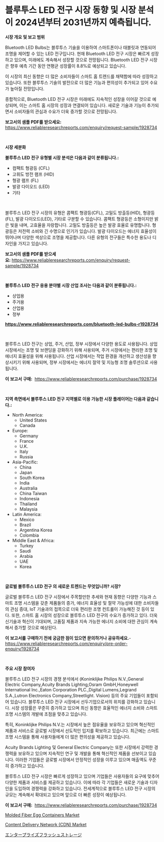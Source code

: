 <p><h1>블루투스 LED 전구 시장 동향 및 시장 분석이 2024년부터 2031년까지 예측됩니다.</h1></p><p><strong>시장 개요 및 보고 범위</strong></p>
<p><p>Bluetooth LED Bulbs는 블루투스 기술을 이용하여 스마트폰이나 태블릿과 연동되어 조명을 제어할 수 있는 LED 전구입니다. 현재 Bluetooth LED 전구 시장은 빠르게 성장하고 있으며, 미래에도 계속해서 성장할 것으로 전망됩니다. Bluetooth LED 전구 시장은 향후 예측 기간 동안 연평균 성장률이 8.8%로 예상되고 있습니다.</p><p>이 시장의 최신 동향은 더 많은 소비자들이 스마트 홈 트렌드를 채택함에 따라 성장하고 있습니다. 또한 블루투스 기술의 발전으로 더 많은 기능과 편의성이 추가되고 있어 수요가 높아질 전망입니다.</p><p>종합적으로, Bluetooth LED 전구 시장은 미래에도 지속적인 성장을 이어갈 것으로 예상되며, 이는 스마트 홈 시장의 성장과 연결되어 있습니다. 새로운 기술과 기능이 추가되면서 소비자들의 관심과 수요가 더욱 증가할 것으로 전망됩니다.</p></p>
<p><strong>보고서의 샘플 PDF를 받으세요:</strong> <a href="https://www.reliableresearchreports.com/enquiry/request-sample/1928734">https://www.reliableresearchreports.com/enquiry/request-sample/1928734</a></p>
<p>&nbsp;</p>
<p><strong>시장 세분화</strong></p>
<p><strong>블루투스 LED 전구 유형별 시장 분석은 다음과 같이 분류됩니다.:</strong></p>
<p><ul><li>컴팩트 형광등 (CFL)</li><li>고휘도 방전 램프 (HID)</li><li>형광 램프 (FL)</li><li>발광 다이오드 (LED)</li><li>기타</li></ul></p>
<p>&nbsp;</p>
<p><p>블루투스 LED 전구 시장의 유형은 콤팩트 형광등(CFL), 고밀도 방출등(HID), 형광등(FL), 발광 다이오드(LED), 기타로 구분할 수 있습니다. 콤팩트 형광등은 소형이지만 밝은 빛을 내며, 고효율을 자랑합니다. 고밀도 방출등은 높은 발광 효율로 유명합니다. 형광등은 저전력 소비와 긴 수명으로 인기가 있습니다. 발광 다이오드는 에너지 효율성이 뛰어나며 다양한 색상으로 조명을 제공합니다. 다른 유형의 전구들은 특수한 용도나 디자인을 가지고 있습니다.</p></p>
<p><strong>보고서의 샘플 PDF를 받으세요:</strong>&nbsp;<a href="https://www.reliableresearchreports.com/enquiry/request-sample/1928734">https://www.reliableresearchreports.com/enquiry/request-sample/1928734</a></p>
<p>&nbsp;</p>
<p><strong> 블루투스 LED 전구 응용 분야별 시장 산업 조사는 다음과 같이 분류됩니다.:</strong></p>
<p><ul><li>상업용</li><li>주거용</li><li>산업용</li><li>정부</li></ul></p>
<p><strong><a href="https://www.reliableresearchreports.com/bluetooth-led-bulbs-r1928734">https://www.reliableresearchreports.com/bluetooth-led-bulbs-r1928734</a></strong></p>
<p>&nbsp;</p>
<p><p>블루투스 LED 전구는 상업, 주거, 산업, 정부 시장에서 다양한 용도로 사용됩니다. 상업 시장에서는 조명 및 브랜딩을 강화하기 위해 사용되며, 주거 시장에서는 편리한 조명 및 에너지 효율성을 위해 사용됩니다. 산업 시장에서는 작업 환경을 개선하고 생산성을 향상시키기 위해 사용되며, 정부 시장에서는 에너지 절약 및 지능형 조명 솔루션으로 사용됩니다.</p></p>
<p><strong>이 보고서 구매:</strong>&nbsp; <a href="https://www.reliableresearchreports.com/purchase/1928734">https://www.reliableresearchreports.com/purchase/1928734</a></p>
<p>&nbsp;</p>
<p><strong>지역 측면에서 블루투스 LED 전구 지역별로 이용 가능한 시장 플레이어는 다음과 같습니다.:</strong></p>
<p><ul>
    <li>
        North America:
        <ul>
            <li>United States</li>
            <li>Canada</li>
        </ul>
    </li>
    <li>
        Europe:
        <ul>
            <li>Germany</li>
            <li>France</li>
            <li>U.K.</li>
            <li>Italy</li>
            <li>Russia</li>
        </ul>
    </li>
    <li>
        Asia-Pacific:
        <ul>
            <li>China</li>
            <li>Japan</li>
            <li>South Korea</li>
            <li>India</li>
            <li>Australia</li>
            <li>China Taiwan</li>
            <li>Indonesia</li>
            <li>Thailand</li>
            <li>Malaysia</li>
        </ul>
    </li>
    <li>
        Latin America:
        <ul>
            <li>Mexico</li>
            <li>Brazil</li>
            <li>Argentina Korea</li>
            <li>Colombia</li>
        </ul>
    </li>
    <li>
        Middle East & Africa:
        <ul>
            <li>Turkey</li>
            <li>Saudi</li>
            <li>Arabia</li>
            <li>UAE</li>
            <li>Korea</li>
        </ul>
    </li>
    </ul></p>
<p>&nbsp;</p>
<p><strong>글로벌 블루투스 LED 전구 의 새로운 트렌드는 무엇입니까? 시장?</strong></p>
<p><p>글로벌 블루투스 LED 전구 시장에서 주목할만한 추세와 현재 동향은 다양한 기능과 스마트 조명 시스템을 갖춘 제품들의 증가, 에너지 효율성 및 절약 가능성에 대한 소비자들의 관심 증대, IoT 기술과의 접목으로 더욱 편리한 조명 컨트롤이 가능해진 것 등이 있다. 또한, 스마트 홈 시장의 성장으로 블루투스 LED 전구의 수요가 증가하고 있다. 더욱 신기술과 혁신이 기대되며, 고품질 제품과 지속 가능한 에너지 소비에 대한 관심이 계속해서 증가할 것으로 예상된다.</p></p>
<p><strong>이 보고서를 구매하기 전에 궁금한 점이 있으면 문의하거나 공유하세요.</strong>- <a href="https://www.reliableresearchreports.com/enquiry/pre-order-enquiry/1928734">https://www.reliableresearchreports.com/enquiry/pre-order-enquiry/1928734</a></p>
<p>&nbsp;</p>
<p><strong>주요 시장 참여자</strong></p>
<p><p>블루투스 LED 전구 시장의 경쟁 분석에서 (Koninklijke Philips N.V.,General Electric Company,Acuity Brands Lighting,Osram GmbH,Honeywell International Inc.,Eaton Corporation PLC.,Digital Lumens,Legrand S.A.,Lutron Electronics Company,Streetlight. Vision) 등의 주요 기업들이 포함되어 있습니다. 블루투스 LED 전구 시장에서 선두기업으로서의 위치를 강화하고 있습니다. 시장 성장률은 꾸준히 증가하고 있으며 최신 동향은 효율적인 에너지 소비와 스마트 조명 시스템의 개발에 초점을 맞추고 있습니다.</p><p>특히, Koninklijke Philips N.V.는 시장에서 높은 점유율을 보유하고 있으며 혁신적인 제품과 서비스로 글로벌 시장에서 선도적인 입지를 확보하고 있습니다. 최근에는 스마트 조명 시스템을 통해 사용자들에게 더 많은 편의성을 제공하고 있습니다.</p><p>Acuity Brands Lighting 및 General Electric Company는 또한 시장에서 강력한 경쟁력을 보유하고 있으며 지속적인 연구 및 개발을 통해 혁신적인 제품을 선보이고 있습니다. 이러한 기업들은 글로벌 시장에서 안정적인 성장을 이루고 있으며 매출액도 꾸준히 증가하고 있습니다.</p><p>블루투스 LED 전구 시장은 빠르게 성장하고 있으며 기업들은 사용자들의 요구에 맞추어 다양한 제품과 서비스를 제공하고 있습니다. 이에 따라 각 기업들은 새로운 기술과 디자인을 도입하여 경쟁력을 강화하고 있습니다. 전세계적으로 블루투스 LED 전구 시장의 규모는 계속해서 확대되고 있으며 앞으로 더 빠른 성장이 예상됩니다.</p></p>
<p><strong>이 보고서 구매:</strong>&nbsp;&nbsp;<a href="https://www.reliableresearchreports.com/purchase/1928734">https://www.reliableresearchreports.com/purchase/1928734</a></p>
<p><p><a href="https://www.linkedin.com/pulse/molded-fiber-egg-containers-market-comprehensive-report-its-share-tdvie?trackingId=iEUv%2BCYk4Whpk%2F9Ort9vlw%3D%3D">Molded Fiber Egg Containers Market</a></p><p><a href="https://www.linkedin.com/pulse/content-delivery-network-cdn-market-research-report-provides-9lkkf?trackingId=HpGDxQdP349AKf6WcBEeNA%3D%3D">Content Delivery Network (CDN) Market</a></p><p><a href="https://medium.com/@jerrycurtis23/%E3%82%A8%E3%83%B3%E3%82%BF%E3%83%BC%E3%83%97%E3%83%A9%E3%82%A4%E3%82%BA%E3%83%95%E3%83%A9%E3%83%83%E3%82%B7%E3%83%A5%E3%82%B9%E3%83%88%E3%83%AC%E3%83%BC%E3%82%B8%E5%B8%82%E5%A0%B4-2031%E5%B9%B4%E3%81%BE%E3%81%A7%E3%81%AE%E5%8B%95%E5%90%91-%E4%BA%88%E6%B8%AC-%E7%AB%B6%E4%BA%89%E5%88%86%E6%9E%90-c784638aedb6">エンタープライズフラッシュストレージ</a></p></p>